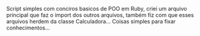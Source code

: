 Script simples com conciros basicos de POO em Ruby, criei um arquivo principal que faz o import dos outros arquivos, 
também fiz com que esses arquivos herdem da classe Calculadora...
Coisas simples para fixar conhecimentos...
